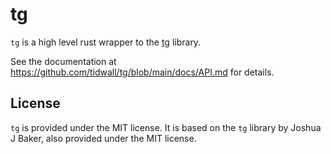 # tg

`tg` is a high level rust wrapper to the [tg](https://github.com/tidwall/tg) 
library.

See the documentation at https://github.com/tidwall/tg/blob/main/docs/API.md 
for details.

## License

`tg` is provided under the MIT license.  It is based on the `tg` library by 
Joshua J Baker, also provided under the MIT license.
